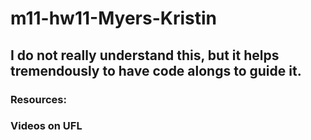# m11-hw11-Myers-Kristin

## I do not really understand this, but it helps tremendously to have code alongs to guide it.
### Resources:
### Videos on UFL
